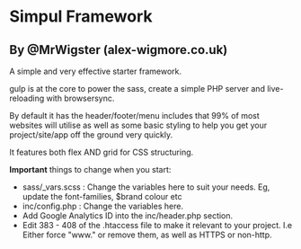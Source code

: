 # Simpul Framework

## By @MrWigster (alex-wigmore.co.uk)

A simple and very effective starter framework.

gulp is at the core to power the sass, create a simple PHP server and live-reloading with browsersync.

By default it has the header/footer/menu includes that 99% of most websites will utilise as well as some basic styling to help you get your project/site/app off the ground very quickly.

It features both flex AND grid for CSS structuring.

**Important** things to change when you start:
* sass/_vars.scss : Change the variables here to suit your needs. Eg, update the font-families, $brand colour etc
* inc/config.php : Change the variables here.
* Add Google Analytics ID into the inc/header.php section.
* Edit 383 - 408 of the .htaccess file to make it relevant to your project. I.e Either force "www." or remove them, as well as HTTPS or non-http.